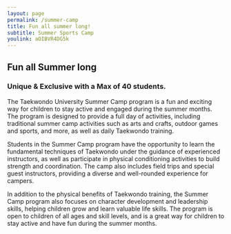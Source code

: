 ```yaml
---
layout: page
permalink: /summer-camp
title: Fun all summer long!
subtitle: Summer Sports Camp
youlink: aOIBVR4DG5k
---
```


<section class="page-section" id="summer-camp">
	<div class="container">
		<div class="row">
			<div class="col-lg-12 text-center">
				<h2 class="section-heading text-uppercase">Fun all Summer long</h2>
				<h3 class="section-subheading text-muted">Unique & Exclusive with a Max of 40 students.</h3>
			</div>
		</div>
		<div class="row">
			<div class="col-md-10 offset-md-1">
				<p>The Taekwondo University Summer Camp program is a fun and exciting way for children to stay active and engaged during the summer months. The program is designed to provide a full day of activities, including traditional summer camp activities such as arts and crafts, outdoor games and sports, and more, as well as daily Taekwondo training.</p>
				<p>Students in the Summer Camp program have the opportunity to learn the fundamental techniques of Taekwondo under the guidance of experienced instructors, as well as participate in physical conditioning activities to build strength and coordination. The camp also includes field trips and special guest instructors, providing a diverse and well-rounded experience for campers.</p>
				<p>In addition to the physical benefits of Taekwondo training, the Summer Camp program also focuses on character development and leadership skills, helping children grow and learn valuable life skills. The program is open to children of all ages and skill levels, and is a great way for children to stay active and have fun during the summer months.</p>
			</div>
		</div>
	</div>
</section> 